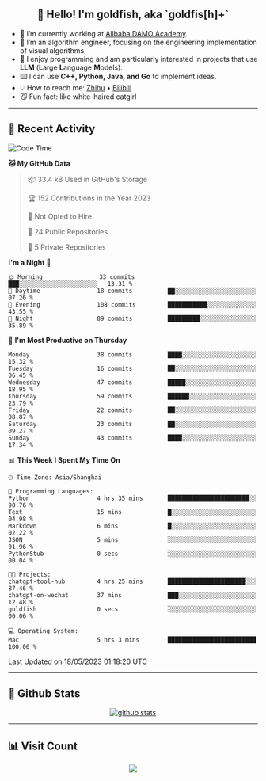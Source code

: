 
<h2 align="center">👋 Hello! I'm goldfish, aka `goldfis[h]+`</h2>

- 📍 I’m currently working at [Alibaba DAMO Academy](https://damo.alibaba.com/).  
- 🌱 I’m an algorithm engineer, focusing on the engineering implementation of visual algorithms.  
- 💬 I enjoy programming and am particularly interested in projects that use **LLM** (**L**arge **L**anguage **M**odels).   
- ⌨️ I can use **C++, Python, Java, and Go** to implement ideas.  
- 💡 How to reach me: [Zhihu](https://www.zhihu.com/people/goldfishh) • [Bilibili](https://space.bilibili.com/11349246)  
- 😼 Fun fact: like white-haired catgirl  

-------

## 🔧 Recent Activity

<!--START_SECTION:waka-->
![Code Time](http://img.shields.io/badge/Code%20Time-5%20hrs%203%20mins-blue)

**🐱 My GitHub Data** 

> 📦 33.4 kB Used in GitHub's Storage 
 > 
> 🏆 152 Contributions in the Year 2023
 > 
> 🚫 Not Opted to Hire
 > 
> 📜 24 Public Repositories 
 > 
> 🔑 5 Private Repositories 
 > 
**I'm a Night 🦉** 

```text
🌞 Morning                33 commits          ███░░░░░░░░░░░░░░░░░░░░░░   13.31 % 
🌆 Daytime                18 commits          ██░░░░░░░░░░░░░░░░░░░░░░░   07.26 % 
🌃 Evening                108 commits         ███████████░░░░░░░░░░░░░░   43.55 % 
🌙 Night                  89 commits          █████████░░░░░░░░░░░░░░░░   35.89 % 
```
📅 **I'm Most Productive on Thursday** 

```text
Monday                   38 commits          ████░░░░░░░░░░░░░░░░░░░░░   15.32 % 
Tuesday                  16 commits          ██░░░░░░░░░░░░░░░░░░░░░░░   06.45 % 
Wednesday                47 commits          █████░░░░░░░░░░░░░░░░░░░░   18.95 % 
Thursday                 59 commits          ██████░░░░░░░░░░░░░░░░░░░   23.79 % 
Friday                   22 commits          ██░░░░░░░░░░░░░░░░░░░░░░░   08.87 % 
Saturday                 23 commits          ██░░░░░░░░░░░░░░░░░░░░░░░   09.27 % 
Sunday                   43 commits          ████░░░░░░░░░░░░░░░░░░░░░   17.34 % 
```


📊 **This Week I Spent My Time On** 

```text
🕑︎ Time Zone: Asia/Shanghai

💬 Programming Languages: 
Python                   4 hrs 35 mins       ███████████████████████░░   90.76 % 
Text                     15 mins             █░░░░░░░░░░░░░░░░░░░░░░░░   04.98 % 
Markdown                 6 mins              █░░░░░░░░░░░░░░░░░░░░░░░░   02.22 % 
JSON                     5 mins              ░░░░░░░░░░░░░░░░░░░░░░░░░   01.96 % 
PythonStub               0 secs              ░░░░░░░░░░░░░░░░░░░░░░░░░   00.04 % 

🐱‍💻 Projects: 
chatgpt-tool-hub         4 hrs 25 mins       ██████████████████████░░░   87.46 % 
chatgpt-on-wechat        37 mins             ███░░░░░░░░░░░░░░░░░░░░░░   12.48 % 
goldfish                 0 secs              ░░░░░░░░░░░░░░░░░░░░░░░░░   00.06 % 

💻 Operating System: 
Mac                      5 hrs 3 mins        █████████████████████████   100.00 % 
```


 Last Updated on 18/05/2023 01:18:20 UTC
<!--END_SECTION:waka-->

-------

## 📆 Github Stats

<p align="center">
    <a href="https://github.com/anuraghazra/github-readme-stats">
      <img src="https://github-readme-stats.vercel.app/api?username=goldfishh&show_icons=true&theme=dracula" alt="github stats" />
    </a>
</p>

-------

## 📊 Visit Count

<p align="center">
  <a href="https://count.getloli.com/"><img src="https://count.getloli.com/get/@:goldfishh?theme=rule34"></a>
</p>
